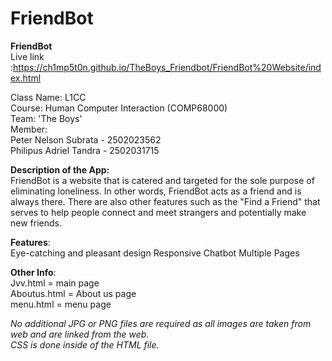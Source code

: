 # FriendBot
**FriendBot**<br />
Live link :https://ch1mp5t0n.github.io/TheBoys_Friendbot/FriendBot%20Website/index.html

Class Name: L1CC  
Course: Human Computer Interaction (COMP68000)  
Team: 'The Boys'  
Member:  
Peter Nelson Subrata - 2502023562  
Philipus Adriel Tandra - 2502031715

**Description of the App:**  
FriendBot is a website that is catered and targeted for the sole purpose of eliminating loneliness. In other words, FriendBot acts as a friend and is always there. There are also other features such as the "Find a Friend" that serves to help people connect and meet strangers and potentially make new friends. 

**Features**:  
Eye-catching and pleasant design
Responsive Chatbot
Multiple Pages 


**Other Info**:  
Jvv.html = main page  
Aboutus.html = About us page  
menu.html = menu page  
  
  
*No additional JPG or PNG files are required as all images are taken from web and are linked from the web.  
CSS is done inside of the HTML file.*
